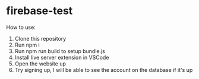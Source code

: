 # firebase-test
How to use:
1. Clone this repository
2. Run npm i
3. Run npm run build to setup bundle.js
4. Install live server extension in VSCode
5. Open the website up
6. Try signing up, I will be able to see the account on the database if it's up
